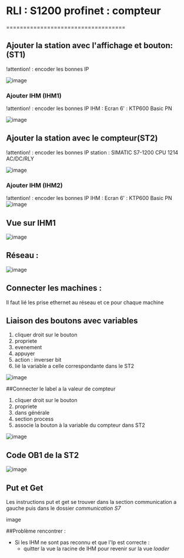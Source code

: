 # RLI : S1200 profinet : compteur
===================================

## Ajouter la station avec l'affichage et bouton: (ST1)

!attention! : encoder les bonnes IP

![image](Station1.png)
### Ajouter IHM (IHM1)
!attention! : encoder les bonnes IP
IHM : Ecran 6' : KTP600 Basic PN

![image](hm1.png)

## Ajouter la station avec le compteur(ST2)
!attention! : encoder les bonnes IP
station : SIMATIC S7-1200 CPU 1214 AC/DC/RLY

![image](Station2.png)
### Ajouter IHM (IHM2)
!attention! : encoder les bonnes IP
IHM : Ecran 6' : KTP600 Basic PN
![image](hm2.png)

## Vue sur IHM1

![image](vueHm1.png)

## Réseau :
![image](réseau.png)

## Connecter les machines :

Il faut lié les prise ethernet au réseau et ce pour chaque machine

## Liaison des boutons avec variables
1. cliquer droit sur le bouton 
2. propriete 
3. evenement
4. appuyer
5. action : inverser bit
6. lié la variable a celle correspondante dans le ST2

![image](configBoutton.png)

##Connecter le label a la valeur de compteur
1. cliquer droit sur le bouton 
2. propriete 
2. dans générale 
3. section process
4. associe la bouton à la variable du compteur dans ST2

![image](affichageValeur.png)
## Code OB1 de la ST2


![image](codeOB1station2.png)

## Put et Get
Les instructions put et get se trouver dans la section communication a gauche puis dans le dossier *communication S7*

image

##Problème rencontrer :

- Si les IHM ne sont pas reconnu et que l'Ip est correcte :
	+ quitter la vue la racine de IHM pour revenir sur la vue *loader*